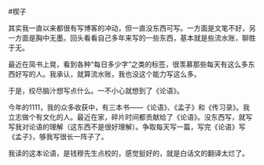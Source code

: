 #楔子

其实我一直以来都很有写博客的冲动，但一直没东西可写。一方面是文笔不好，另一方面是胸中无墨。回头看看自己多年来写的一些东西，基本就是些流水账，聊胜于无。

最近在简书上晃，看到各种“每日多少字”之类的标签，很羡慕那些每天有这么多东西好写的人。我承认，就算流水账，我也没这个能力写这么多。

于是，绞尽脑汁想写点什么。一不小心就想到了《论语》。

今年的1111，我的众多收获中，有三本书——《论语》、《孟子》和《传习录》。我立志做个有文化的人。最近在家，碎片时间都贡献给了《论语》。没东西写，就写写我对论语的理解（这东西不是很好理解）。争取每天写一篇，写完《论语》写《孟子》，够我写很长一阵子了。

我读的这本论语，是钱穆先生点校的，感觉挺好的，就是白话文的翻译太烂了。
